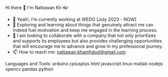 Hi there 👋 I'm Nattawan Kh 👓
- 🔭 Yeah!, I’m currently working at WEDO [July 2023 - NOW]
- 📖 Exploring and learning about things that genuinely attract me can indeed fuel motivation and keep me engaged in the learning process.
- 👯 I am looking to collaborate with a company that not only prioritizes and supports its employees but also provides challenging opportunities that will encourage me to advance and grow in my professional journey.
- 📫 How to reach me: [nattawan.khamfubut@gmail.com](nattawan.khamfubut@gmail.com)

Languages and Tools:
arduino cplusplus html javascript linux matlab nodejs opencv pandas python 

